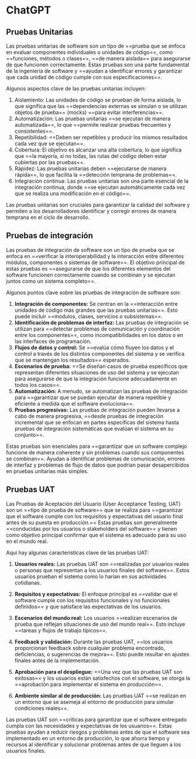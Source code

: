 # ChatGPT
## Pruebas Unitarias
Las pruebas unitarias de software son un tipo de ==prueba que se enfoca en evaluar componentes individuales o unidades de código==, como ==funciones, métodos o clases==, ==de manera aislada== para asegurarse de que funcionen correctamente. Estas pruebas son una parte fundamental de la ingeniería de software y ==ayudan a identificar errores y garantizar que cada unidad de código cumple con sus especificaciones==.

Algunos aspectos clave de las pruebas unitarias incluyen:

1. Aislamiento: Las unidades de código se prueban de forma aislada, lo que significa que las ==dependencias externas se simulan o se utilizan objetos de prueba== (mocks) ==para evitar interferencias==.
2. Automatización: Las pruebas unitarias ==se ejecutan de manera automatizada==, lo que ==permite realizar pruebas frecuentes y consistentes==.
3. Repetibilidad: ==Deben ser repetibles y producir los mismos resultados cada vez que se ejecutan==.
4. Cobertura: El objetivo es alcanzar una alta cobertura, lo que significa que ==la mayoría, si no todas, las rutas del código deben estar cubiertas por las pruebas==.
5. Rápidez: Las pruebas unitarias deben ==ejecutarse de manera rápida==, lo que facilita la ==detección temprana de problemas==.
6. Integración continua: Las pruebas unitarias son una parte esencial de la integración continua, donde ==se ejecutan automáticamente cada vez que se realiza una modificación en el código==.

Las pruebas unitarias son cruciales para garantizar la calidad del software y permiten a los desarrolladores identificar y corregir errores de manera temprana en el ciclo de desarrollo.
## Pruebas de integración
Las pruebas de integración de software son un tipo de prueba que se enfoca en ==verificar la interoperabilidad y la interacción entre diferentes módulos, componentes o sistemas de software==. El objetivo principal de estas pruebas es ==asegurarse de que los diferentes elementos del software funcionen correctamente cuando se combinan y se ejecutan juntos como un sistema completo==.

Algunos puntos clave sobre las pruebas de integración de software son:

1. **Integración de componentes:** Se centran en la ==interacción entre unidades de código más grandes que las pruebas unitarias==. Esto puede incluir ==módulos, clases, servicios o subsistemas==.
2. **Identificación de problemas de interfaz:** Las pruebas de integración se utilizan para ==detectar problemas de comunicación y coordinación entre los componentes==, como incompatibilidades en los datos o en las interfaces de programación.
3. **Flujos de datos y control:** Se ==evalúa cómo fluyen los datos y el control a través de los distintos componentes del sistema y se verifica que se mantengan los resultados== esperados.
4. **Escenarios de prueba:** ==Se diseñan casos de prueba específicos que representan diferentes situaciones de uso del sistema y se ejecutan para asegurarse de que la integración funcione adecuadamente en todos los casos==.
5. **Automatización:** A menudo, se automatizan las pruebas de integración para ==garantizar que se puedan ejecutar de manera repetible y eficiente a medida que el software evoluciona==.
6. **Pruebas progresivas:** Las pruebas de integración pueden llevarse a cabo de manera progresiva, ==desde pruebas de integración incremental que se enfocan en partes específicas del sistema hasta pruebas de integración sistemáticas que evalúan el sistema en su conjunto==.

Estas pruebas son esenciales para ==garantizar que un software complejo funcione de manera coherente y sin problemas cuando sus componentes se combinan==. Ayudan a identificar problemas de comunicación, errores de interfaz y problemas de flujo de datos que podrían pasar desapercibidos en pruebas unitarias más simples.
## Pruebas UAT
Las Pruebas de Aceptación del Usuario (User Acceptance Testing, UAT) son un ==tipo de prueba de software== que se realiza para ==garantizar que el software cumple con los requisitos y expectativas del usuario final antes de su puesta en producción.== Estas pruebas son generalmente ==conducidas por los usuarios o stakeholders del software== y tienen como objetivo principal confirmar que el sistema es adecuado para su uso en el mundo real.

Aquí hay algunas características clave de las pruebas UAT:

1. **Usuarios reales:** Las pruebas UAT son ==realizadas por usuarios reales o personas que representan a los usuarios finales del software==. Estos usuarios prueban el sistema como lo harían en sus actividades cotidianas.

2. **Requisitos y expectativas:** El enfoque principal es ==validar que el software cumple con los requisitos funcionales y no funcionales definidos== y que satisface las expectativas de los usuarios.

3. **Escenarios del mundo real:** Los usuarios ==realizan escenarios de prueba que reflejan situaciones de uso del mundo real==. Esto incluye ==tareas y flujos de trabajo típicos==.

4. **Feedback y validación:** Durante las pruebas UAT, ==los usuarios proporcionan feedback sobre cualquier problema encontrado, deficiencias, o sugerencias de mejora==. Esto puede resultar en ajustes finales antes de la implementación.

5. **Aprobación para el despliegue:** ==Una vez que las pruebas UAT son exitosas== y los usuarios están satisfechos con el software, se otorga la ==aprobación para implementar el sistema en producción==.

6. **Ambiente similar al de producción:** Las pruebas UAT ==se realizan en un entorno que se asemeja al entorno de producción para simular condiciones reales==.

Las pruebas UAT son ==críticas para garantizar que el software entregado cumpla con las necesidades y expectativas de los usuarios==. Estas pruebas ayudan a reducir riesgos y problemas antes de que el software sea implementado en un entorno de producción, lo que ahorra tiempo y recursos al identificar y solucionar problemas antes de que lleguen a los usuarios finales.